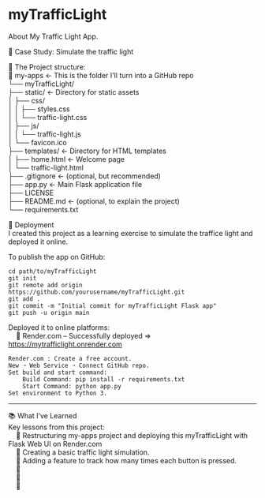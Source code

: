# myTrafficLight
About My Traffic Light App.

🧠 Case Study: Simulate the traffic light<br/>

🧩 The Project structure:<br/>
    📁 my-apps                              ← This is the folder I'll turn into a GitHub repo<br/>
        └── myTrafficLight/<br/>
            ├── static/                     ← Directory for static assets<br/>
            │   ├── css/<br/>
            │   │   ├── styles.css<br/>
            │   │   └── traffic-light.css<br/>
            │   ├── js/<br/>
            │   │   └── traffic-light.js<br/>
            │   └── favicon.ico<br/>
            ├── templates/                  ← Directory for HTML templates<br/>
            │   ├── home.html               ← Welcome page<br/>
            │   └── traffic-light.html<br/>
            ├── .gitignore                  ← (optional, but recommended)<br/>
            ├── app.py                      ← Main Flask application file<br/>
            ├── LICENSE<br/>
            ├── README.md                   ← (optional, to explain the project)<br/>
            └── requirements.txt<br/>

🚀 Deployment<br/>
I created this project as a learning exercise to simulate the traffice light and deployed it online.<br/>

To publish the app on GitHub:

    cd path/to/myTrafficLight
    git init
    git remote add origin https://github.com/yourusername/myTrafficLight.git
    git add .
    git commit -m "Initial commit for myTrafficLight Flask app"
    git push -u origin main

Deployed it to online platforms:<br/>
&nbsp;&nbsp;&nbsp;&nbsp;🔹 Render.com – Successfully deployed ⇒ https://mytrafficlight.onrender.com<br/>

    Render.com : Create a free account.
    New ➝ Web Service ➝ Connect GitHub repo.
    Set build and start command:
        Build Command: pip install -r requirements.txt
        Start Command: python app.py
    Set environment to Python 3.

<hr>

📚 What I’ve Learned<br/>
Key lessons from this project:<br/>
&nbsp;&nbsp;&nbsp;&nbsp;🔹 Restructuring my-apps project and deploying this myTrafficLight with Flask Web UI on Render.com<br/>
&nbsp;&nbsp;&nbsp;&nbsp;🔹 Creating a basic traffic light simulation.<br/>
&nbsp;&nbsp;&nbsp;&nbsp;🔹 Adding a feature to track how many times each button is pressed.<br/>
&nbsp;&nbsp;&nbsp;&nbsp;🔹 <br/>
&nbsp;&nbsp;&nbsp;&nbsp;🔹 <br/>
&nbsp;&nbsp;&nbsp;&nbsp;🔹 <br/>
